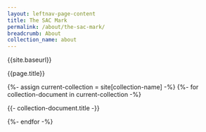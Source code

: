 ```yaml
---
layout: leftnav-page-content
title: The SAC Mark
permalink: /about/the-sac-mark/
breadcrumb: About
collection_name: about
---
```


<p>{{site.baseurl}}</p>
<p>{{page.title}}</p>

{%- assign current-collection = site[collection-name] -%}
{%- for collection-document in current-collection -%}
  <p>{{- collection-document.title -}}</p>
{%- endfor -%}
